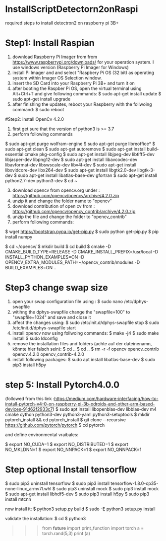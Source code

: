 # InstallScriptDetectorn2onRaspi
required steps to install detectron2 on raspberry pi 3B+


# Step1: Install Raspian
1. download Raspberry Pi Imager from from https://www.raspberrypi.org/downloads/ for your operation system. I use windows version  (Raspberry Pi Imager for Windows) 
2. install Pi Imager and and select "Raspbery Pi OS (32 bit) as operating system within Imager OS Selection window. 
3. insert the SD Card into your Raspberry Pi 3B+ and turn it on
4. after booting the Raspber Pi OS, open the virtual terminal using Alt+Ctrl+T and give following commands:
$ sudo apt-get install update
$ sudo apt-get install upgrade
5. after finishing the updates, reboot your Raspberry with the follwoing command: 
$ sudo reboot 

#Step2: install OpenCv 4.2.0
1. first get sure that the version of python3 is >= 3.7
2. perform following commands

$ sudo apt-get purge wolfram-engine
$ sudo apt-get purge libreoffice*
$ sudo apt-get clean
$ sudo apt-get autoremove
$ sudo apt-get install build-essential cmake pkg-config
$ sudo apt-get install libjpeg-dev libtiff5-dev libjasper-dev libpng12-dev
$ sudo apt-get install libavcodec-dev libavformat-dev libswscale-dev libv4l-dev
$ sudo apt-get install libxvidcore-dev libx264-dev
$ sudo apt-get install libgtk2.0-dev libgtk-3-dev
$ sudo apt-get install libatlas-base-dev gfortran
$ sudo apt-get install python2.7-dev python3-dev
$ cd ~

3. download opencv from opencv.org under : https://github.com/opencv/opencv/archive/4.2.0.zip
4. unzip it and change the folder name to "opencv"
5. download contribution of open cv from : https://github.com/opencv/opencv_contrib/archive/4.2.0.zip
6. unzip the file and change the folder to "opencv_contrib"
7. perform following commands:

$ wget https://bootstrap.pypa.io/get-pip.py
$ sudo python get-pip.py
$ pip install numpy

$ cd ~/opencv/
$ mkdir build
$ cd build
$ cmake -D CMAKE_BUILD_TYPE=RELEASE     -D CMAKE_INSTALL_PREFIX=/usr/local     -D INSTALL_PYTHON_EXAMPLES=ON     -D OPENCV_EXTRA_MODULES_PATH=~/opencv_contrib/modules     -D BUILD_EXAMPLES=ON ..

# Step3 change swap size
1. open your swap configuration file using :
$ sudo nano /etc/dphys-swapfile
2. witihng the dphys-swapfile change the "swapfile=100" to "swapfile=1024" and save and close it
3. affect the changes using: 
$ sudo /etc/init.d/dphys-swapfile stop
$ sudo /etc/init.d/dphys-swapfile start
4. install opencv now using follwoing commands: 
$ make -j4
$ sudo make install
$ sudo ldconfig
5. remove the installation files and folders (achte auf der dateinenamn, könnte hier falsch sein): 
$ cd ..
$ cd ..
$ rm -r -f opencv opencv_contrib opencv.4.2.0 opencv_contrib-4.2.0 
6. install following packages: 
$ sudo apt install libatlas-base-dev
$ sudo pip3 install h5py


# step 5: Install Pytorch4.0.0
(followed from this link :https://medium.com/hardware-interfacing/how-to-install-pytorch-v4-0-on-raspberry-pi-3b-odroids-and-other-arm-based-devices-91d62f2933c7) 
$ sudo apt install libopenblas-dev libblas-dev m4 cmake cython python3-dev python3-yaml python3-setuptools
$ mkdir pytorch_install && cd pytorch_install
$ git clone --recursive https://github.com/pytorch/pytorch
$ cd pytorch

and define environmental vraibales: 

$ export NO_CUDA=1
$ export NO_DISTRIBUTED=1
$ export NO_MKLDNN=1 
$ export NO_NNPACK=1
$ export NO_QNNPACK=1

# Step optional Install tensorflow 
$ sudo pip3 uninstall tensorflow
$ sudo pip3 install tensorflow-1.8.0-cp35-none-linux_armv7l.whl
$ sudo pip3 uninstall mock
$ sudo pip3 install mock
$ sudo apt-get install libhdf5-dev
$ sudo pip3 install h5py
$ sudo pip3 install mtcnn



now install it:
$ python3 setup.py build
$ sudo -E python3 setup.py install



validate the installation: 
$ cd 
$ python3
>>> from __future__ import print_function
>>> import torch
>>> a = torch.rand(5,3)
>>> print (a)
